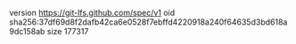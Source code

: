 version https://git-lfs.github.com/spec/v1
oid sha256:37df69d8f2dafb42ca6e0528f7ebffd4220918a240f64635d3bd618a9dc158ab
size 177317
